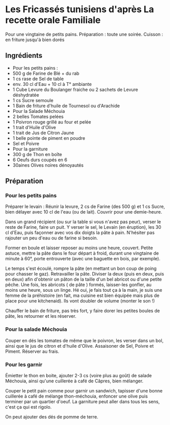 # Les Fricassés tunisiens d'après La recette orale Familiale
 
 Pour une vingtaine de petits pains. Préparation : toute une soirée. Cuisson : en friture jusqu'à bien dorés
 
## Ingrédients

* Pour les petits pains :
 *   500 g de Farine de Blé + du rab
 *   1 cs rase de Sel de table
 *   env. 30 cl d'Eau + 10 cl à T° ambiante
 *   1 Cube Levure du Boulanger fraiche ou 2 sachets de Levure déshydratée
 *   1 cs Sucre semoule
 *   1 Bain de friture d'huile de Tournesol ou d'Arachide
* Pour la Salade Méchouia
 *   2 belles Tomates pelées
 *   1 Poivron rouge grillé au four et pelée
 *   1 trait d'Huile d'Olive
 *   1 trait de Jus de Citron Jaune
 *   1 belle pointe de piment en poudre
 *   Sel et Poivre
* Pour la garniture
 *   300 g de Thon en boîte
 *   6 Oeufs durs coupés en 6
 *   30aines Olives noires dénoyautés

## Préparation

### Pour les petits pains

Préparer le levain : Réunir la levure, 2 cs de Farine (des 500 g) et 1 cs Sucre, bien délayer avec 10 cl de l'eau (ou de lait). Couvrir pour une demie-heure.

Dans un grand récipient (ou sur la table si vous n'avez pas peur), verser le reste de Farine, faire un puit. Y verser le sel, le Levain (en éruption), les 30 cl d'Eau, puis façonner avec vos dix doigts la pâte à pain. N'hésiter pas rajouter un peu d'eau ou de farine si besoin.

Former en boule et laisser reposer au moins une heure, couvert. Petite astuce, mettre la pâte dans le four départ à froid, durant une vingtaine de minute à 60°, porte entrouverte (avec une baguette en bois, par exemple).

Le temps s'est écoulé, rompre la pâte (en mettant un bon coup de poing pour chasser le gaz). Retravailler la pâte. Diviser la deux (puis en deux, puis en deux) afin d'obtenir un pâton de la taille d'un bel abricot ou d'une petite pêche. Une fois, les abricots ( de pâte ) formés, laisser-les gonfler, au moins une heure, sous un linge. Hé oui, je fais tout ça à la main, je suis une femme de la préhistoire (en fait, ma cuisine est bien équipée mais plus de place pour une kitchenaid). Ils vont doubler de volume (monter le son !)

Chauffer le bain de friture, pas très fort, y faire dorer les petites boules de pâte, les retourner et les réserver. 

### Pour la salade Méchouia

Couper en dés les tomates de même que le poivron, les verser dans un bol, ainsi que le jus de citron et d'huile d'Olive. Assaisoner de Sel, Poivre et Piment. Réserver au frais.

### Pour les garnir

Émietter le thon en boite, ajouter 2-3 cs (voire plus au goût) de salade Méchouia, ainsi qu'une cuillerée à café de Câpres, bien mélanger.

Couper le petit pain comme pour garnir un sandwich, tapisser d'une bonne cuillerée à café de mélange thon-méchouia, enfoncer une olive puis terminer par un quartier d'oeuf. La garniture peut aller dans tous les sens, c'est ça qui est rigolo.

On peut ajouter des dés de pomme de terre. 
